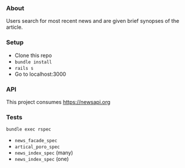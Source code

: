 ### About
Users search for most recent news and are given brief synopses of the article.

### Setup
- Clone this repo
- `bundle install`
- `rails s`
- Go to localhost:3000

### API
This project consumes https://newsapi.org

### Tests
`bundle exec rspec`
- `news_facade_spec`
- `artical_poro_spec`
- `news_index_spec` (many)
- `news_index_spec` (one)
